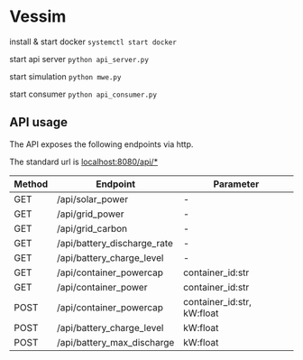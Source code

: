 # Vessim

install & start docker `systemctl start docker`

start api server `python api_server.py`

start simulation `python mwe.py`

start consumer `python api_consumer.py`

## API usage
The API exposes the following endpoints via http.

The standard url is [localhost:8080/api/*](localhost:8080/api/*)

|Method|Endpoint|Parameter|
|------|--------|---------|
|GET|/api/solar_power|-|
|GET|/api/grid_power|-|
|GET|/api/grid_carbon|-|
|GET|/api/battery_discharge_rate|-|
|GET|/api/battery_charge_level|-|
|GET|/api/container_powercap|container_id:str|
|GET|/api/container_power|container_id:str|
|POST|/api/container_powercap|container_id:str, kW:float|
|POST|/api/battery_charge_level|kW:float|
|POST|/api/battery_max_discharge|kW:float|
